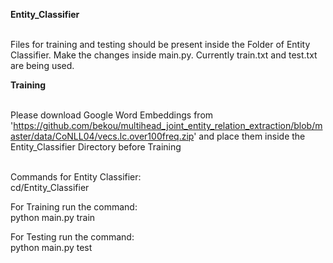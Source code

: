 
**Entity_Classifier**
<br/><br/>


Files for training and testing should be present inside the Folder of Entity Classifier.
Make the changes inside main.py. Currently train.txt and test.txt are being used.

**Training**
<br/>
<br/>

Please download Google Word Embeddings from 'https://github.com/bekou/multihead_joint_entity_relation_extraction/blob/master/data/CoNLL04/vecs.lc.over100freq.zip' and place them inside the Entity_Classifier Directory before Training
<br/>
<br/>


Commands for Entity Classifier:<br/>
cd/Entity_Classifier

For Training run the command:<br/>
python main.py train 

For Testing run the command:<br/>
python main.py test
